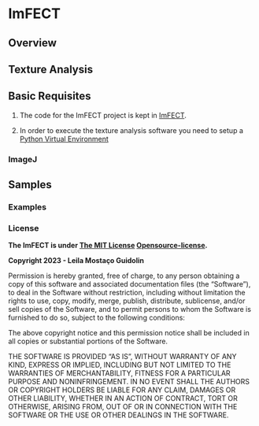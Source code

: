 # ImFECT


## Overview

## Texture Analysis

## Basic Requisites

1. The code for the ImFECT project is kept in [ImFECT](https://github.com/Tissue-Engineering-BioImaging-Lab/Re_ImFECT.git).

2. In order to execute the texture analysis software you need to setup a [Python Virtual Environment](/doc/virtualenv.md)


### ImageJ

## Samples

### Examples

### License

**The ImFECT is under [The MIT License](./man/MIT%20License.pdf) [Opensource-license](https://opensource.org/license/mit/).**

**Copyright 2023 - Leila Mostaço Guidolin**

Permission is hereby granted, free of charge, to any person obtaining a copy of this software and associated documentation files (the “Software”), to deal in the Software without restriction, including without limitation the rights to use, copy, modify, merge, publish, distribute, sublicense, and/or sell copies of the Software, and to permit persons to whom the Software is furnished to do so, subject to the following conditions:

The above copyright notice and this permission notice shall be included in all copies or substantial portions of the Software.

THE SOFTWARE IS PROVIDED “AS IS”, WITHOUT WARRANTY OF ANY KIND, EXPRESS OR IMPLIED, INCLUDING BUT NOT LIMITED TO THE WARRANTIES OF MERCHANTABILITY, FITNESS FOR A PARTICULAR PURPOSE AND NONINFRINGEMENT. IN NO EVENT SHALL THE AUTHORS OR COPYRIGHT HOLDERS BE LIABLE FOR ANY CLAIM, DAMAGES OR OTHER LIABILITY, WHETHER IN AN ACTION OF CONTRACT, TORT OR OTHERWISE, ARISING FROM, OUT OF OR IN CONNECTION WITH THE SOFTWARE OR THE USE OR OTHER DEALINGS IN THE SOFTWARE.